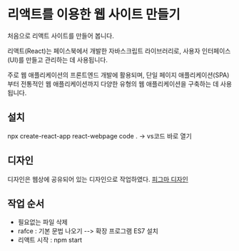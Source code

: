 # 리액트를 이용한 웹 사이트 만들기
처음으로 리액트 사이트를 만들어 봅니다.

리액트(React)는 페이스북에서 개발한 자바스크립트 라이브러리로, 사용자 인터페이스(UI)를 만들고 관리하는 데 사용됩니다. 

주로 웹 애플리케이션의 프론트엔드 개발에 활용되며, 단일 페이지 애플리케이션(SPA)부터 전통적인 웹 애플리케이션까지 다양한 유형의 웹 애플리케이션을 구축하는 데 사용됩니다.

## 설치
npx create-react-app react-webpage
code .     → vs코드 바로 열기

## 디자인
디자인은 웹상에 공유되어 있는 디자인으로 작업하였다. [피그마 디자인](https://www.figma.com/file/6hslAJZuXOvnDtLG0yroud/react-website?type=design&t=IwUg5DlyGCiWWdvI-6)

## 작업 순서
- 필요없는 파일 삭제
- rafce : 기본 문법 나오기 --> 확장 프로그램 ES7 설치
- 리액트 시작 : npm start